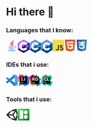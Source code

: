 # Hi there 👋

### Languages that I know:
<img align="left" width="32px" src="/res/img/lang/java.png"/>
<img align="left" width="32px" src="/res/img/lang/cs.png"/>
<img align="left" width="32px" src="/res/img/lang/cpp.png"/>
<img align="left" width="32px" src="/res/img/lang/c.png"/>
<img align="left" width="32px" src="/res/img/lang/js.png"/>
<img align="left" width="32px" src="/res/img/lang/html.png"/>
<img width="32px" src="/res/img/lang/css.png"/>

### IDEs that i use:
<img align="left" width="32px" src="/res/img/ide/vscode.png"/>
<img align="left" width="32px" src="/res/img/ide/intellij.png"/>
<img align="left" width="32px" src="/res/img/ide/rider.png"/>
<img width="32px" src="/res/img/ide/clion.png"/>

### Tools that i use:
<img align="left" width="32px" src="/res/img/tools/unity.png"/>
<img width="32px" src="/res/img/tools/icons8.png"/>
